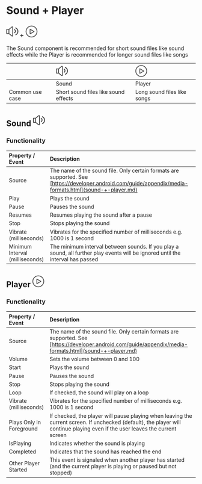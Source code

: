 # Sound + Player

### ![](../../../../.gitbook/assets/sound-icon.png) + ![](../../../../.gitbook/assets/player-icon%20%282%29.png)

The Sound component is recommended for short sound files like sound effects while the Player is recommended for longer sound files like songs

|  | ![](../../../../.gitbook/assets/sound-icon.png) | ![](../../../../.gitbook/assets/player-icon.png) |
| :--- | :--- | :--- |
|  | Sound | Player |
| Common use case | Short sound files like sound effects | Long sound files like songs |

## Sound ![](../../../../.gitbook/assets/sound-icon.png)

### Functionality

| Property / Event | Description |
| :--- | :--- |
| Source | The name of the sound file. Only certain formats are supported. See [https://developer.android.com/guide/appendix/media-formats.html](sound-+-player.md) |
| Play | Plays the sound |
| Pause | Pauses the sound |
| Resumes | Resumes playing the sound after a pause |
| Stop | Stops playing the sound |
| Vibrate \(milliseconds\) | Vibrates for the specified number of milliseconds e.g. 1000 is 1 second |
| Minimum Interval \(milliseconds\) | The minimum interval between sounds. If you play a sound, all further play events will be ignored until the interval has passed |

## Player ![](../../../../.gitbook/assets/player-icon%20%281%29.png)

### Functionality

| Property / Event | Description |
| :--- | :--- |
| Source | The name of the sound file. Only certain formats are supported. See [https://developer.android.com/guide/appendix/media-formats.html](sound-+-player.md) |
| Volume | Sets the volume between 0 and 100 |
| Start | Plays the sound |
| Pause | Pauses the sound |
| Stop | Stops playing the sound |
| Loop | If checked, the sound will play on a loop |
| Vibrate \(milliseconds\) | Vibrates for the specified number of milliseconds e.g. 1000 is 1 second |
| Plays Only in Foreground | If checked, the player will pause playing when leaving the current screen. If unchecked \(default\), the player will continue playing even if the user leaves the current screen |
| IsPlaying | Indicates whether the sound is playing |
| Completed | Indicates that the sound has reached the end |
| Other Player Started | This event is signaled when another player has started \(and the current player is playing or paused but not stopped\) |

